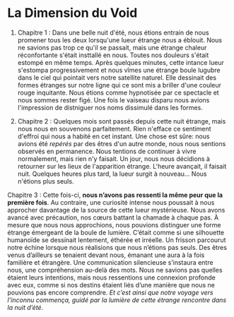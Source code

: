 # La Dimension du Void
1. Chapitre 1 :
Dans une belle nuit d'été, nous étions entrain de nous promener tous les deux lorsqu'une lueur étrange nous a éblouit. Nous ne savions pas trop ce qu'il se passait, mais une étrange chaleur réconfortante s'était insttallé en nous. Toutes nos douleurs s'était estompé en même temps. Après quelques minutes, cette intance lueur s'estompa progressivement et nous vîmes une étrange boule lugubre dans le ciel qui pointait vers notre satellite naturel.
Elle dessinait des formes étranges sur notre ligne qui ce sont mis a briller d'une couleur rouge inquitante. Nous étions comme hypnotisée par ce spectacle et nous sommes rester figé. Une fois le vaiseau disparu nous avions l'impression de distniguer nos noms dissimulé dans les formes.

2. Chapitre 2 :
Quelques mois sont passés depuis cette nuit étrange, mais nous nous en souvenons parfaitement. Rien n'efface ce sentiment d'effroi qui nous a habité en cet instant.
Une chose est sûre: nous avions été *repérés* par des êtres d'un autre monde, nous nous sentions observés en permanence.
Nous tentions de continuer à vivre normalement, mais rien n'y faisait. Un jour, nous nous décidions à retourner sur les lieux de l'apparition étrange.
L'heure avançait, il faisait nuit. Quelques heures plus tard, la lueur surgit à nouveau... Nous n'étions plus seuls.

Chapitre 3 : Cette fois-ci, **nous n’avons pas ressenti la même peur que la première fois**. Au contraire, une curiosité intense nous poussait à nous approcher davantage de la source de cette lueur mystérieuse. Nous avons avancé avec précaution, nos cœurs battant la chamade à chaque pas. À mesure que nous nous approchions, nous pouvions distinguer une forme étrange émergeant de la boule de lumière. C’était comme si une silhouette humanoïde se dessinait lentement, éthérée et irréelle. Un frisson parcourut notre échine lorsque nous réalisions que nous n’étions pas seuls. Des êtres venus d’ailleurs se tenaient devant nous, émanant une aura à la fois familière et étrangère. Une communication silencieuse s’instaura entre nous, une compréhension au-delà des mots. Nous ne savions pas quelles étaient leurs intentions, mais nous ressentions une connexion profonde avec eux, comme si nos destins étaient liés d’une manière que nous ne pouvions pas encore comprendre. *Et c’est ainsi que notre voyage vers l’inconnu commença, guidé par la lumière de cette étrange rencontre dans la nuit d’été.*
